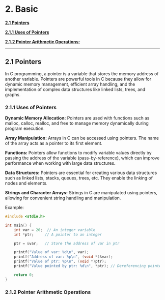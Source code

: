 # 2. Basic

**[2.1 Pointers](#2.1-pointers)**

**[2.1.1 Uses of Pointers](#2.1.1-uses-of-pointers)**

**[2.1.2 Pointer Arithmetic Operations:](#2.1.2-pointer-arithmetic-operations)**

---

## 2.1 Pointers

In C programming, a pointer is a variable that stores the memory address of another variable. Pointers are powerful tools in C because they allow for dynamic memory management, efficient array handling, and the implementation of complex data structures like linked lists, trees, and graphs.

### 2.1.1 Uses of Pointers

**Dynamic Memory Allocation:** Pointers are used with functions such as malloc, calloc, realloc, and free to manage memory dynamically during program execution.

**Array Manipulation:** Arrays in C can be accessed using pointers. The name of the array acts as a pointer to its first element.

**Functions:** Pointers allow functions to modify variable values directly by passing the address of the variable (pass-by-reference), which can improve performance when working with large data structures.

**Data Structures:** Pointers are essential for creating various data structures such as linked lists, stacks, queues, trees, etc. They enable the linking of nodes and elements.

**Strings and Character Arrays:** Strings in C are manipulated using pointers, allowing for convenient string handling and manipulation.

Example:

```C
#include <stdio.h>

int main() {
    int var = 20;  // An integer variable
    int *ptr;     // A pointer to an integer

    ptr = &var;   // Store the address of var in ptr

    printf("Value of var: %d\n", var);
    printf("Address of var: %p\n", (void *)&var);
    printf("Value of ptr: %p\n", (void *)ptr);
    printf("Value pointed by ptr: %d\n", *ptr); // Dereferencing pointer to get the value

    return 0;
}
```

### 2.1.2 Pointer Arithmetic Operations

